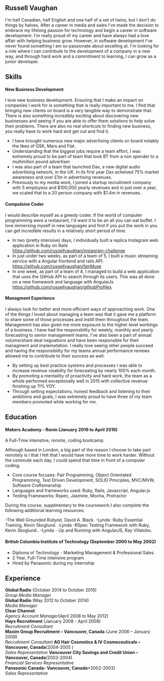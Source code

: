 ## Russell Vaughan

I'm half Canadian, half English and one half of a set of twins, but I don't do things by halves. After a career in media and sales I've made the decision to embrace my lifelong passion for technology and begin a career in software development. I'm really proud of my career and have always had a love affair with helping business grow. However, in software development I've never found something I am so passionate about excelling at. I'm looking for a role where I can contribute to the development of a company in a new way, and through hard work and a commitment to learning, I can grow as a junior developer.

## Skills

#### New Business Development

I love new business development. Ensuring that I make an impact on companies I work for is something that is really important to me. I find that bringing new clients on board is a very tangible way to demonstrate that. There is also something incredibly exciting about
discovering new businesses and seeing if you are able to offer them solutions to help solve their problems. There are also no real shortcuts to finding new business, you really have to work hard and get out and find it.

- I have brought numerous new major advertising clients on board notably the likes of GSK, Mars and Fiat.
- Understanding that the biggest jobs require a team effort, I was extremely proud to be part of team that took BT from a non spender to a multimillon pound advertiser.
- I was also part of a team that launched Dax, a new digital audio advertising network, in the UK. In its first year Dax acheived 75% market awareness and over £1m in advertising revenues. 
- Previously to my media work, I joined a startup recruitment company with 5 employess and $100,000 yearly revenues and in just over a year, we scaled that to a 20 person company with $1.4m in revenues.

#### Compulsive Coder

I would describe myself as a greedy coder. If the world of computer programming were a restaurant, I'd want it to be an all you can eat buffet. I love immersing myself in new languages and find if you put the work in you can get incredible results in a relatively short period of time. 

- In two (pretty intensive) days, I individually built a replica Instagram web application in Ruby on Rails
  https://github.com/russellvaughan/instagram-challenge  
- In just under two weeks, as part of a team of 5, I built a music streaming service with a Angular frontend and rails API.
  https://github.com/russellvaughan/fairMuse
- In one week, as part of a team of 4, I managed to build a web application that uses the GitHub API to search through its users. This was all done on a new framework and language with AngularJs 
  https://github.com/russellvaughan/githubProfiles


#### Managment Experience

I always look for better and more efficient ways of approaching work. One of the things I loved about managing a team was that it gave me a platform to share some of those processes and instill them throughout the team. Management has also given me more exposure to the higher level workings of a business. I have had the responsbility for weekly, monthly and yearly forecasting to senior management teams. I've also been a part of annual volume/share deal negoations and have been responsible for their managment and implemetation. I really love seeing other people succeed and having the responsibility for my teams annual performance reviews allowed me to contribute to their success as well.

- By setting up best practice systems and processes I was able to increase revenue visability for forecasting by nearly 100% each month.
- By promoting a mentaility of proactivity and hard work, the team as a whole performed exceptionally well in 2015 with collective        revenue finishing up 11% YOY.
- Through setting expectations, honest feedback and listening to their ambitions and goals, I was extremely proud to have three of my      team members promoted while working for me.

## Education

#### Makers Academy - Ronin (January 2016 to April 2016)
 A Full-Time intenstive, remote, coding bootcamp. 

Although based in London, a big part of the reason I choose to take part remotely is I that I felt that I would have more time to work harder. Without the commute each day, I could spend that time in front of a computer coding.

- Core course focuses: Pair Programming, Object Orientated Programming, Test Driven Development, SOLID Principles, MVC/MVW, Software       Craftsmanship
- Languages and frameworks used: Ruby, Rails, Javascript, Angular.js
- Testing Frameworks: Rspec, Jasmine, Mocha, Protractor

During the course, supplmentary to the coursework I also complete the following additional learning resources: 

-The Well Grounded Rubyist, David A. Black. 
-Lynda -Ruby Essential Training, Kevin Skoglund. 
-Lynda -RSpec Testing Framework with Ruby, Kevin Skoglund..
-Lynda - Up and Running with AngularJS,  Ray Villalobo.

#### British Columbia Institute of Technology (September 2000 to May 2002)

- Diploma of Technology - Marketing Management & Professional Sales
- 2 Year, Full-Time intensive program 
- Hired by Panasonic during my internship

## Experience

**Global Radio** (October 2014 to October 2015)    
*Group Media Manager*  
**Global Radio** (May 2012 to October 2014)   
*Media Manager*  
**Clear Channel**  
*Agency Account Manager*(April 2008 to May 2012)  
**Hays Recruitment** (January 2008 - April 2008)  
*Recruitment Consultant*  
**Maxim Group Recruitment – Vancouver, Canada** (June 2006 – January 2008)  
*Recruitment Consultant* 
**AG Hair Cosmetics & IV Cosmeceuticals – Vancouver, Canada**(2004-2005 )  
*Sales Representative*
**Vancouver City Savings and Credit Union – Vancouver, Canada**(2003-2004)  
*Financial Services Representative*  
**Panasonic Canada- Vancouver, Canada***2002-2003)  
*Sales Representative* 
